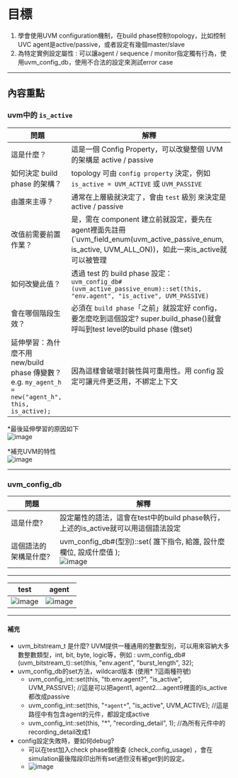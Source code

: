 # 目標
1. 學會使用UVM configuration機制，在build phase控制topology，比如控制UVC agent是active/passive，或者設定有幾個master/slave
2. 為特定實例設定屬性 : 可以讓agent / sequence / monitor指定獨有行為，使用uvm_config_db，使用不合法的設定來測試error case

---

## 內容重點

### uvm中的 `is_active`
| 問題                                       | 解釋 |
|--------------------------------------------|------|
| 這是什麼？                                      | 這是一個 Config Property，可以改變整個 UVM 的架構是 active / passive |
| 如何決定 build phase 的架構？                   | topology 可由 `config property` 決定，例如 `is_active = UVM_ACTIVE` 或 `UVM_PASSIVE` |
| 由誰來主導？                                    | 通常在上層級就決定了，會由 `test` 級別 來決定是 active / passive |
| 改值前需要前置作業？                            | 是，需在 component 建立前就設定，要先在agent裡面先註冊 (`uvm_field_enum(uvm_active_passive_enum, is_active, UVM_ALL_ON))，如此一來is_active就可以被管理 |
| 如何改變此值？                                  | 透過 test 的 build phase 設定：<br>`uvm_config_db#(uvm_active_passive_enum)::set(this, "env.agent", "is_active", UVM_PASSIVE)` |
| 會在哪個階段生效？                              | 必須在 `build phase`「之前」就設定好 config，要怎麼吃到這個設定?  super.build_phase()就會呼叫到test level的build phase (做set) |
| 延伸學習：為什麼不用 new/build phase 傳變數？ e.g. `my_agent_h = new("agent_h", this, is_active);`  | 因為這樣會破壞封裝性與可重用性。用 config 設定可讓元件更泛用，不綁定上下文 |

*最後延伸學習的原因如下  
![image](https://github.com/user-attachments/assets/2296d9d1-6055-40ba-bb0a-820be9a26403)

*補充UVM的特性  
![image](https://github.com/user-attachments/assets/2d0e2cfe-7962-4604-96cd-bae29b7b1940)

---
### uvm_config_db

| 問題                                       | 解釋 |
|--------------------------------------------|------|
|這是什麼?|設定屬性的語法，這會在test中的build phase執行，上述的is_active就可以用這個語法設定 |
|這個語法的架構是什麼?| uvm_config_db#(型別)::set( 誰下指令, 給誰, 設什麼欄位, 設成什麼值 );<br>![image](https://github.com/user-attachments/assets/8341ba63-2afe-4643-b430-380b40be30c8)|
---
| test                                       | agent |
|--------------------------------------------|------|
|![image](https://github.com/user-attachments/assets/9cbff238-e721-45e4-b8c2-b5cfbdfa6226)|![image](https://github.com/user-attachments/assets/2268f5f0-f597-4834-b643-80741084dbd3)|
---
#### 補充
- uvm_bitstream_t 是什麼? UVM提供一種通用的整數型別，可以用來容納大多數整數類型，int, bit, byte, logic等，例如 : uvm_config_db#(uvm_bitstream_t)::set(this, "env.agent", "burst_length", 32);
- uvm_config_db的set方法，wildcard版本 (使用* ?這兩種符號)
  - uvm_config_int::set(this, "tb.env.agent?", "is_active", UVM_PASSIVE);  //這是可以把agent1, agent2….agent9裡面的is_active都改成passive
  - uvm_config_int::set(this, "`*agent*`", "is_active", UVM_ACTIVE); //這是路徑中有包含agent的元件，都設定成active
  - uvm_config_int::set(this, "*", "recording_detail", 1); //為所有元件中的recording_detail改成1
- config設定失敗時，要如何debug?
  - 可以在test加入check phase做檢查 (check_config_usage) ，會在simulation最後階段印出所有set過但沒有被get到的設定。
  - ![image](https://github.com/user-attachments/assets/3ce82217-c9cc-4f34-a26c-9b42983244cc)



